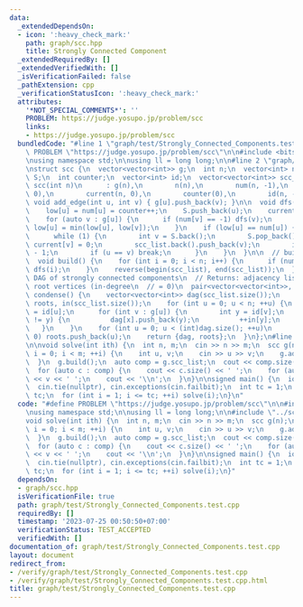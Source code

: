 ```yaml
---
data:
  _extendedDependsOn:
  - icon: ':heavy_check_mark:'
    path: graph/scc.hpp
    title: Strongly Connected Component
  _extendedRequiredBy: []
  _extendedVerifiedWith: []
  _isVerificationFailed: false
  _pathExtension: cpp
  _verificationStatusIcon: ':heavy_check_mark:'
  attributes:
    '*NOT_SPECIAL_COMMENTS*': ''
    PROBLEM: https://judge.yosupo.jp/problem/scc
    links:
    - https://judge.yosupo.jp/problem/scc
  bundledCode: "#line 1 \"graph/test/Strongly_Connected_Components.test.cpp\"\n#define\
    \ PROBLEM \"https://judge.yosupo.jp/problem/scc\"\n\n#include <bits/stdc++.h>\n\
    \nusing namespace std;\n\nusing ll = long long;\n\n#line 2 \"graph/scc.hpp\"\n\
    \nstruct scc {\n  vector<vector<int>> g;\n  int n;\n  vector<int> num, low, current,\
    \ S;\n  int counter;\n  vector<int> id;\n  vector<vector<int>> scc_list;\n\n \
    \ scc(int n)\n      : g(n),\n        n(n),\n        num(n, -1),\n        low(n,\
    \ 0),\n        current(n, 0),\n        counter(0),\n        id(n, -1) {}\n\n \
    \ void add_edge(int u, int v) { g[u].push_back(v); }\n\n  void dfs(int u) {\n\
    \    low[u] = num[u] = counter++;\n    S.push_back(u);\n    current[u] = 1;\n\
    \    for (auto v : g[u]) {\n      if (num[v] == -1) dfs(v);\n      if (current[v])\
    \ low[u] = min(low[u], low[v]);\n    }\n    if (low[u] == num[u]) {\n      scc_list.push_back(vector<int>());\n\
    \      while (1) {\n        int v = S.back();\n        S.pop_back();\n       \
    \ current[v] = 0;\n        scc_list.back().push_back(v);\n        id[v] = (int)scc_list.size()\
    \ - 1;\n        if (u == v) break;\n      }\n    }\n  }\n\n  // build scc_list\n\
    \  void build() {\n    for (int i = 0; i < n; i++) {\n      if (num[i] == -1)\
    \ dfs(i);\n    }\n    reverse(begin(scc_list), end(scc_list));\n  }\n\n  // build\
    \ DAG of strongly connected components\n  // Returns: adjacency list of DAG, and\
    \ root vertices (in-degree\n  // = 0)\n  pair<vector<vector<int>>, vector<int>>\
    \ condense() {\n    vector<vector<int>> dag(scc_list.size());\n    vector<int>\
    \ roots, in(scc_list.size());\n    for (int u = 0; u < n; ++u) {\n      int x\
    \ = id[u];\n      for (int v : g[u]) {\n        int y = id[v];\n        if (x\
    \ != y) {\n          dag[x].push_back(y);\n          ++in[y];\n        }\n   \
    \   }\n    }\n    for (int u = 0; u < (int)dag.size(); ++u)\n      if (in[u] ==\
    \ 0) roots.push_back(u);\n    return {dag, roots};\n  }\n};\n#line 10 \"graph/test/Strongly_Connected_Components.test.cpp\"\
    \n\nvoid solve(int ith) {\n  int n, m;\n  cin >> n >> m;\n  scc g(n);\n  for (int\
    \ i = 0; i < m; ++i) {\n    int u, v;\n    cin >> u >> v;\n    g.add_edge(u, v);\n\
    \  }\n  g.build();\n  auto comp = g.scc_list;\n  cout << comp.size() << '\\n';\n\
    \  for (auto c : comp) {\n    cout << c.size() << ' ';\n    for (auto v : c) cout\
    \ << v << ' ';\n    cout << '\\n';\n  }\n}\n\nsigned main() {\n  ios::sync_with_stdio(false);\n\
    \  cin.tie(nullptr), cin.exceptions(cin.failbit);\n  int tc = 1;\n  // cin >>\
    \ tc;\n  for (int i = 1; i <= tc; ++i) solve(i);\n}\n"
  code: "#define PROBLEM \"https://judge.yosupo.jp/problem/scc\"\n\n#include <bits/stdc++.h>\n\
    \nusing namespace std;\n\nusing ll = long long;\n\n#include \"../scc.hpp\"\n\n\
    void solve(int ith) {\n  int n, m;\n  cin >> n >> m;\n  scc g(n);\n  for (int\
    \ i = 0; i < m; ++i) {\n    int u, v;\n    cin >> u >> v;\n    g.add_edge(u, v);\n\
    \  }\n  g.build();\n  auto comp = g.scc_list;\n  cout << comp.size() << '\\n';\n\
    \  for (auto c : comp) {\n    cout << c.size() << ' ';\n    for (auto v : c) cout\
    \ << v << ' ';\n    cout << '\\n';\n  }\n}\n\nsigned main() {\n  ios::sync_with_stdio(false);\n\
    \  cin.tie(nullptr), cin.exceptions(cin.failbit);\n  int tc = 1;\n  // cin >>\
    \ tc;\n  for (int i = 1; i <= tc; ++i) solve(i);\n}"
  dependsOn:
  - graph/scc.hpp
  isVerificationFile: true
  path: graph/test/Strongly_Connected_Components.test.cpp
  requiredBy: []
  timestamp: '2023-07-25 00:50:50+07:00'
  verificationStatus: TEST_ACCEPTED
  verifiedWith: []
documentation_of: graph/test/Strongly_Connected_Components.test.cpp
layout: document
redirect_from:
- /verify/graph/test/Strongly_Connected_Components.test.cpp
- /verify/graph/test/Strongly_Connected_Components.test.cpp.html
title: graph/test/Strongly_Connected_Components.test.cpp
---
```

